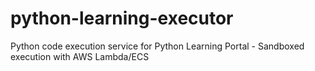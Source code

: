 # python-learning-executor
Python code execution service for Python Learning Portal - Sandboxed execution with AWS Lambda/ECS
